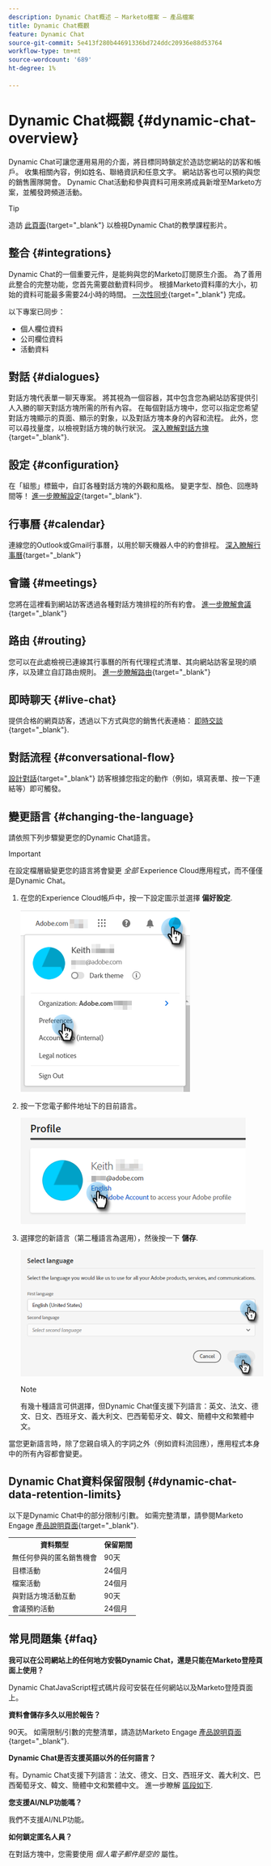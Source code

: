 ```yaml
---
description: Dynamic Chat概述 — Marketo檔案 — 產品檔案
title: Dynamic Chat概觀
feature: Dynamic Chat
source-git-commit: 5e413f280b44691336bd724ddc20936e88d53764
workflow-type: tm+mt
source-wordcount: '689'
ht-degree: 1%

---
```


# Dynamic Chat概觀 {#dynamic-chat-overview}

Dynamic Chat可讓您運用易用的介面，將目標同時鎖定於造訪您網站的訪客和帳戶。 收集相關內容，例如姓名、聯絡資訊和任意文字。 網站訪客也可以預約與您的銷售團隊開會。 Dynamic Chat活動和參與資料可用來將成員新增至Marketo方案，並觸發跨頻道活動。

>[!TIP]
>
>造訪 [此頁面](https://experienceleague.adobe.com/docs/marketo-learn/tutorials/dynamic-chat/dynamic-chat-overview.html){target="_blank"} 以檢視Dynamic Chat的教學課程影片。

## 整合 {#integrations}

Dynamic Chat的一個重要元件，是能夠與您的Marketo訂閱原生介面。 為了善用此整合的完整功能，您首先需要啟動資料同步。 根據Marketo資料庫的大小，初始的資料可能最多需要24小時的時間。 [一次性同步](/help/marketo/product-docs/demand-generation/dynamic-chat/integrations/adobe-marketo-engage.md){target="_blank"} 完成。

以下專案已同步：

* 個人欄位資料
* 公司欄位資料
* 活動資料

## 對話 {#dialogues}

對話方塊代表單一聊天專案。 將其視為一個容器，其中包含您為網站訪客提供引人入勝的聊天對話方塊所需的所有內容。 在每個對話方塊中，您可以指定您希望對話方塊顯示的頁面、顯示的對象，以及對話方塊本身的內容和流程。 此外，您可以尋找量度，以檢視對話方塊的執行狀況。 [深入瞭解對話方塊](/help/marketo/product-docs/demand-generation/dynamic-chat/automated-chat/dialogue-overview.md){target="_blank"}.

## 設定 {#configuration}

在「組態」標籤中，自訂各種對話方塊的外觀和風格。 變更字型、顏色、回應時間等！ [進一步瞭解設定](/help/marketo/product-docs/demand-generation/dynamic-chat/setup-and-configuration/configuration.md){target="_blank"}.

## 行事曆 {#calendar}

連線您的Outlook或Gmail行事曆，以用於聊天機器人中的約會排程。 [深入瞭解行事曆](/help/marketo/product-docs/demand-generation/dynamic-chat/setup-and-configuration/agent-settings.md#connect-calendar){target="_blank"}

## 會議 {#meetings}

您將在這裡看到網站訪客透過各種對話方塊排程的所有約會。 [進一步瞭解會議](/help/marketo/product-docs/demand-generation/dynamic-chat/meeting-list.md){target="_blank"}

## 路由 {#routing}

您可以在此處檢視已連線其行事曆的所有代理程式清單、其向網站訪客呈現的順序，以及建立自訂路由規則。 [進一步瞭解路由](/help/marketo/product-docs/demand-generation/dynamic-chat/setup-and-configuration/routing.md){target="_blank"}

## 即時聊天 {#live-chat}

提供合格的網頁訪客，透過以下方式與您的銷售代表連絡： [即時交談](/help/marketo/product-docs/demand-generation/dynamic-chat/live-chat/live-chat-overview.md){target="_blank"}.

## 對話流程 {#conversational-flow}

[設計對話](/help/marketo/product-docs/demand-generation/dynamic-chat/automated-chat/conversational-flow-overview.md){target="_blank"} 訪客根據您指定的動作（例如，填寫表單、按一下連結等）即可觸發。

## 變更語言 {#changing-the-language}

請依照下列步驟變更您的Dynamic Chat語言。

>[!IMPORTANT]
>
>在設定檔層級變更您的語言將會變更 _全部_ Experience Cloud應用程式，而不僅僅是Dynamic Chat。

1. 在您的Experience Cloud帳戶中，按一下設定圖示並選擇 **偏好設定**.

   ![](assets/dynamic-chat-overview-1.png)

1. 按一下您電子郵件地址下的目前語言。

   ![](assets/dynamic-chat-overview-2.png)

1. 選擇您的新語言（第二種語言為選用），然後按一下 **儲存**.

   ![](assets/dynamic-chat-overview-3.png)

   >[!NOTE]
   >
   >有幾十種語言可供選擇，但Dynamic Chat僅支援下列語言：英文、法文、德文、日文、西班牙文、義大利文、巴西葡萄牙文、韓文、簡體中文和繁體中文。

當您更新語言時，除了您親自填入的字詞之外（例如資料流回應），應用程式本身中的所有內容都會變更。

## Dynamic Chat資料保留限制 {#dynamic-chat-data-retention-limits}

以下是Dynamic Chat中的部分限制/引數。 如需完整清單，請參閱Marketo Engage [產品說明頁面](https://helpx.adobe.com/legal/product-descriptions/adobe-marketo-engage---product-description.html){target="_blank"}.

<table>
  <th>資料類型</th>
  <th>保留期間</th>
 <tr>
  <td>無任何參與的匿名銷售機會</td>
  <td>90天</td>
 </tr>
 <tr>
  <td>目標活動</td>
  <td>24個月</td>
 </tr>
 <tr>
  <td>檔案活動</td>
  <td>24個月</td>
 </tr>
 <tr>
  <td>與對話方塊活動互動</td>
  <td>90天</td>
 </tr>
 <tr>
  <td>會議預約活動</td>
  <td>24個月</td>
 </tr>
</table>

## 常見問題集 {#faq}

**我可以在公司網站上的任何地方安裝Dynamic Chat，還是只能在Marketo登陸頁面上使用？**

Dynamic ChatJavaScript程式碼片段可安裝在任何網站以及Marketo登陸頁面上。

**資料會儲存多久以用於報告？**

90天。 如需限制/引數的完整清單，請造訪Marketo Engage [產品說明頁面](https://helpx.adobe.com/legal/product-descriptions/adobe-marketo-engage---product-description.html){target="_blank"}.

**Dynamic Chat是否支援英語以外的任何語言？**

有。Dynamic Chat支援下列語言：法文、德文、日文、西班牙文、義大利文、巴西葡萄牙文、韓文、簡體中文和繁體中文。 進一步瞭解 [區段如下](#changing-the-language).

**您支援AI/NLP功能嗎？**

我們不支援AI/NLP功能。

**如何鎖定匿名人員？**

在對話方塊中，您需要使用 _個人電子郵件是空的_ 屬性。

